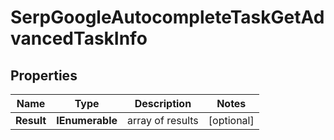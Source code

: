 # SerpGoogleAutocompleteTaskGetAdvancedTaskInfo


## Properties

| Name | Type | Description | Notes |
|------------ | ------------- | ------------- | -------------|
**Result** | **IEnumerable<SerpGoogleAutocompleteTaskGetAdvancedResultInfo>** | array of results |[optional]|